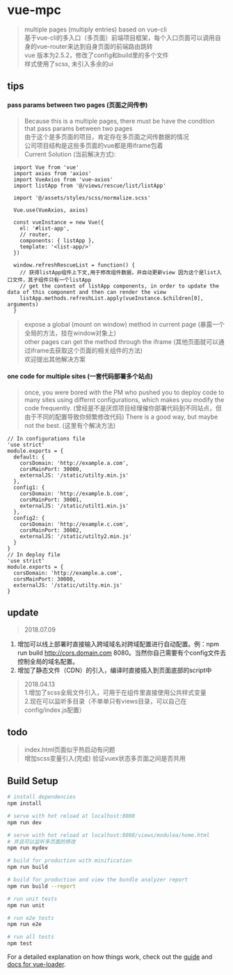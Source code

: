 # vue-mpc

> multiple pages (multiply entries) based on vue-cli  
> 基于vue-cli的多入口（多页面）前端项目框架，每个入口页面可以调用自身的vue-router来达到自身页面的前端路由跳转  
> vue 版本为2.5.2，修改了config和build里的多个文件  
> 样式使用了scss, 未引入多余的ui  

## tips
#### pass params between two pages (页面之间传参)
> Because this is a multiple pages, there must be have the condition that pass params between two pages  
> 由于这个是多页面的项目，肯定存在多页面之间传数据的情况  
> 公司项目结构是这些多页面的vue都是用iframe包着  
> Current Solution (当前解决方式):  

``` 
  import Vue from 'vue'  
  import axios from 'axios'  
  import VueAxios from 'vue-axios'  
  import listApp from '@/views/rescue/list/listApp'  

  import '@/assets/styles/scss/normalize.scss'  

  Vue.use(VueAxios, axios)  

  const vueInstance = new Vue({  
    el: '#list-app',  
    // router,  
    components: { listApp },  
    template: '<list-app/>'  
  })  

  window.refreshRescueList = function() {  
    // 获得listApp组件上下文,用于修改组件数据，并自动更新view 因为这个是list入口文件，其子组件只有一个listApp  
    // get the context of listApp components, in order to update the data of this component and then can render the view  
    listApp.methods.refreshList.apply(vueInstance.$children[0], arguments)  
  }  
``` 
> expose a global (mount on window) method in current page (暴露一个全局的方法，挂在window对象上)  
> other pages can get the method through the iframe (其他页面就可以通过iframe去获取这个页面的相关组件的方法)  
> 欢迎提出其他解决方案

#### one code for multiple sites (一套代码部署多个站点)
> once, you were bored with the PM who pushed you to deploy code to many sites using differnt configurations, which makes you modify the code frequently. (曾经是不是厌烦项目经理催你部署代码到不同站点，但由于不同的配置导致你频繁修改代码)
> There is a good way, but maybe not the best. (这里有个解决方法)
````
// In configurations file
'use strict'
module.exports = {
  default: {
    corsDomain: 'http://example.a.com',
    corsMainPort: 30000,
    externalJS: '/static/utilty.min.js'
  },
  config1: {
    corsDomain: 'http://example.b.com',
    corsMainPort: 30001,
    externalJS: '/static/utilt1.min.js'
  },
  config2: {
    corsDomain: 'http://example.c.com',
    corsMainPort: 30002,
    externalJS: '/static/utilty2.min.js'
  }
}
// In deploy file
'use strict'
module.exports = {
  corsDomain: 'http://example.a.com',
  corsMainPort: 30000,
  externalJS: '/static/utilty.min.js'
}

````

## update
> 2018.07.09
  1. 增加可以线上部署时直接输入跨域域名对跨域配置进行自动配置。例：npm run build http://cors.domain.com 8080。当然你自己需要有个config文件去控制全局的域名配置。
  2. 增加了静态文件（CDN）的引入，编译时直接插入到页面底部的script中
> 2018.04.13   
  1.增加了scss全局文件引入，可用于在组件里直接使用公共样式变量   
  2.现在可以监听多目录（不单单只有views目录，可以自己在config/index.js配置）  

## todo
> index.html页面似乎热启动有问题  
> 增加scss变量引入(完成) 
> 验证vuex状态多页面之间是否共用  


## Build Setup

``` bash
# install dependencies
npm install

# serve with hot reload at localhost:8080
npm run dev

# serve with hot reload at localhost:8080/views/modulea/home.html
# 并且可以监听多页面的修改
npm run mydev

# build for production with minification
npm run build

# build for production and view the bundle analyzer report
npm run build --report

# run unit tests
npm run unit

# run e2e tests
npm run e2e

# run all tests
npm test
```

For a detailed explanation on how things work, check out the [guide](http://vuejs-templates.github.io/webpack/) and [docs for vue-loader](http://vuejs.github.io/vue-loader).
